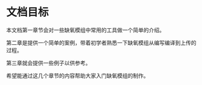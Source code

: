 # 文档目标
本文档第一章节会对一些缺氧模组中常用的工具做一个简单的介绍。

第二章是提供一个简单的案例，带着初学者熟悉一下缺氧模组从编写编译到上传的过程。

第三章就会提供一些例子以供参考。

希望能通过这几个章节的内容帮助大家入门缺氧模组的制作。